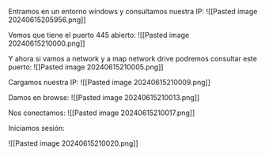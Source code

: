 Entramos en un entorno windows y consultamos nuestra IP:
![[Pasted image 20240615205956.png]]

Vemos que tiene el puerto 445 abierto:
![[Pasted image 20240615210000.png]]

Y ahora si vamos a network y a map network drive podremos consultar este puerto:
![[Pasted image 20240615210005.png]]

Cargamos nuestra IP:
![[Pasted image 20240615210009.png]]

Damos en browse:
![[Pasted image 20240615210013.png]]

Nos conectamos:
![[Pasted image 20240615210017.png]]

Iniciamos sesión:

![[Pasted image 20240615210020.png]]